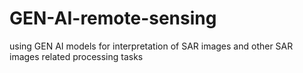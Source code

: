# GEN-AI-remote-sensing
using GEN AI models for interpretation of SAR images and other SAR images related processing tasks

